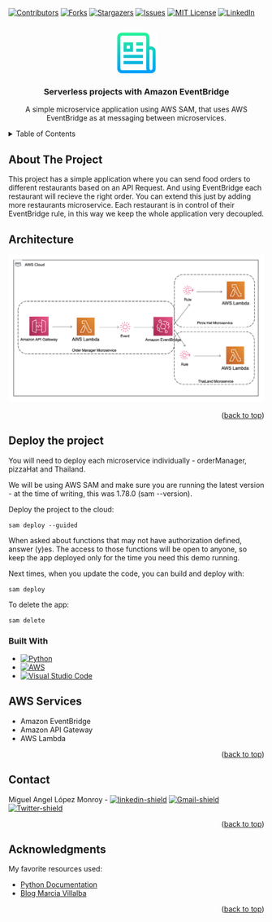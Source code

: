 <!-- Improved compatibility of back to top link: See: https://github.com/othneildrew/Best-README-Template/pull/73 -->
<a name="readme-top"></a>
<!--
*** Thanks for checking out the Best-README-Template. If you have a suggestion
*** that would make this better, please fork the repo and create a pull request
*** or simply open an issue with the tag "enhancement".
*** Don't forget to give the project a star!
*** Thanks again! Now go create something AMAZING! :D
-->



<!-- PROJECT SHIELDS -->
<!--
*** I'm using markdown "reference style" links for readability.
*** Reference links are enclosed in brackets [ ] instead of parentheses ( ).
*** See the bottom of this document for the declaration of the reference variables
*** for contributors-url, forks-url, etc. This is an optional, concise syntax you may use.
*** https://www.markdownguide.org/basic-syntax/#reference-style-links
-->
[![Contributors][contributors-shield]][contributors-url]
[![Forks][forks-shield]][forks-url]
[![Stargazers][stars-shield]][stars-url]
[![Issues][issues-shield]][issues-url]
[![MIT License][license-shield]][license-url]
[![LinkedIn][linkedin-shield]][linkedin-url]



<!-- PROJECT LOGO -->
<br />
<div align="center">
  <a href="https://github.com/mikelm2020/sam-eventbridge">
    <img src="https://github.com/mikelm2020/video-streaming/blob/961be498851fc7b1e9d940550e7eb54ea3b2130f/logo.png" alt="Logo" width="80" height="80">
  </a>

  <h3 align="center">Serverless projects with Amazon EventBridge</h3>

  <p align="center">
    A simple microservice application using AWS SAM, that uses AWS EventBridge as at messaging between microservices.
  </p>
</div>



<!-- TABLE OF CONTENTS -->
<details>
  <summary>Table of Contents</summary>
  <ol>
    <li>
      <a href="#about-the-project">About The Project</a>
      <ul>
        <li><a href="#built-with">Built With</a></li>
      </ul>
    </li>
    <li><a href="#contact">Contact</a></li>
    <li><a href="#acknowledgments">Acknowledgments</a></li>
  </ol>
</details>



<!-- ABOUT THE PROJECT -->
## About The Project

This project has a simple application where you can send food orders to different restaurants based on an API Request. And using EventBridge each restaurant will recieve the right order. You can extend this just by adding more restaurants microservice. Each restaurant is in control of their EventBridge rule, in this way we keep the whole application very decoupled.

## Architecture

![Basic Arquitecture](./diagrams/basic-arquitecture.png)

<p align="right">(<a href="#readme-top">back to top</a>)</p>

## Deploy the project

You will need to deploy each microservice individually - orderManager, pizzaHat and Thailand.

We will be using AWS SAM and make sure you are running the latest version - at the time of writing, this was 1.78.0 (sam --version).

Deploy the project to the cloud:

```
sam deploy --guided
```

When asked about functions that may not have authorization defined, answer (y)es. The access to those functions will be open to anyone, so keep the app deployed only for the time you need this demo running.

Next times, when you update the code, you can build and deploy with:

```
sam deploy
```

To delete the app:

```
sam delete
````

### Built With



* [![Python][Python]][Python-url]
* [![AWS][AWS]][AWS-url]
* [![Visual Studio Code][Visual Studio Code]][Visual Studio Code-url]

## AWS Services
* Amazon EventBridge
* Amazon API Gateway
* AWS Lambda



<p align="right">(<a href="#readme-top">back to top</a>)</p>

<!-- CONTACT -->
## Contact

Miguel Angel López Monroy - 
[![linkedin-shield][linkedin-shield]][linkedin-url]
[![Gmail-shield][Gmail-shield]][Gmail-url]
[![Twitter-shield][Twitter-shield]][Twitter-url]

<p align="right">(<a href="#readme-top">back to top</a>)</p>



<!-- ACKNOWLEDGMENTS -->
## Acknowledgments

My favorite resources used:

* [Python Documentation](https://docs.python.org/3.9/)
* [Blog Marcia Villalba](https://blog.marcia.dev/event-driven-applications)




<p align="right">(<a href="#readme-top">back to top</a>)</p>



<!-- MARKDOWN LINKS & IMAGES -->
<!-- https://www.markdownguide.org/basic-syntax/#reference-style-links -->
[contributors-shield]: https://img.shields.io/github/contributors/mikelm2020/sam-eventbridge.svg?style=for-the-badge
[contributors-url]: https://github.com/mikelm2020/sam-eventbridge/graphs/contributors
[forks-shield]: https://img.shields.io/github/forks/mikelm2020/sam-eventbridge.svg?style=for-the-badge
[forks-url]: https://github.com/mikelm2020/sam-eventbridge/network/members
[stars-shield]: https://img.shields.io/github/stars/mikelm2020/sam-eventbridge.svg?style=for-the-badge
[stars-url]: https://github.com/mikelm2020/sam-eventbridge/stargazers
[issues-shield]: https://img.shields.io/github/issues/mikelm2020/sam-eventbridge.svg?style=for-the-badge
[issues-url]: https://github.com/mikelm2020/sam-eventbridge/issues
[license-shield]: https://img.shields.io/github/license/mikelm2020/sam-eventbridge.svg?style=for-the-badge
[license-url]: https://github.com/mikelm2020/sam-eventbridge/blob/master/LICENSE.txt

[linkedin-shield]: https://img.shields.io/badge/-LinkedIn-black.svg?style=for-the-badge&logo=linkedin&colorB=555
[linkedin-url]: https://linkedin.com/in/miguellopezmdev
[Gmail-shield]: https://img.shields.io/badge/Gmail-D14836?style=for-the-badge&logo=gmail&logoColor=white
[Gmail-url]: mailto:miguel.lopezm.dev@gmail.com
[Twitter-shield]: https://img.shields.io/badge/Twitter-%231DA1F2.svg?style=for-the-badge&logo=Twitter&logoColor=white
[Twitter-url]: https://twitter.com/miguellopezmdev

<!--[product-screenshot]: https://github.com/mikelm2020/video-streaming/blob/82a8c694a418723faacf992c5dd76b6e328120f8/api_playlists.png -->
[Python]: https://img.shields.io/badge/python-3670A0?style=for-the-badge&logo=python&logoColor=ffdd54
[Python-url]: https://www.python.org/
[AWS]: https://img.shields.io/badge/AWS-%23FF9900.svg?style=for-the-badge&logo=amazon-aws&logoColor=white
[AWS-url]: https://docs.aws.amazon.com/es_es/index.html
[Blog-url]: https://blog.marcia.dev/event-driven-applications
[Visual Studio Code]: https://img.shields.io/badge/Visual%20Studio%20Code-0078d7.svg?style=for-the-badge&logo=visual-studio-code&logoColor=white
[Visual Studio Code-url]: https://code.visualstudio.com/
